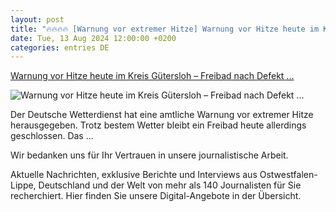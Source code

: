 ```yaml
---
layout: post
title: "🔥🔥🔥🔥 [Warnung vor extremer Hitze] Warnung vor Hitze heute im Kreis Gütersloh – Freibad nach Defekt ..."
date: Tue, 13 Aug 2024 12:00:00 +0200
categories: entries DE
---
```

[Warnung vor Hitze heute im Kreis Gütersloh – Freibad nach Defekt ...](https://www.nw.de/lokal/kreis_guetersloh/harsewinkel/23919474_Warnung-vor-Hitze-heute-im-Kreis-Guetersloh-Freibad-nach-Defekt-wieder-geoeffnet.html)

![Warnung vor Hitze heute im Kreis Gütersloh – Freibad nach Defekt ...](https://www.nw.de/_em_daten/202763557/_/1xNW1QbnBDWFZKbkpSQXQ3OWptY1VwdTI0ZkFUNVVLa2cxT0tLb2RtY1NxeWlIT0xidU5jK1h4eEI2VVdIWktvOHRsZHlHUHZoM0hQTkpoajRnTkVjb2tFWjBqZlRtVVp3dU1WSVNqd1BFWHM9/240812-1311-491640109.jpg)

Der Deutsche Wetterdienst hat eine amtliche Warnung vor extremer Hitze herausgegeben. Trotz bestem Wetter bleibt ein Freibad heute allerdings geschlossen. Das ...

Wir bedanken uns für Ihr Vertrauen in unsere journalistische Arbeit.

Aktuelle Nachrichten, exklusive Berichte und Interviews aus Ostwestfalen-Lippe, Deutschland und der Welt von mehr als 140 Journalisten für Sie recherchiert. Hier finden Sie unsere Digital-Angebote in der Übersicht.

